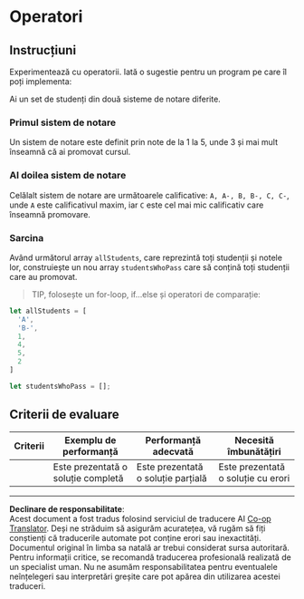 <!--
CO_OP_TRANSLATOR_METADATA:
{
  "original_hash": "bf62b82567e6f9bdf4abda9ae0ccb64a",
  "translation_date": "2025-08-27T22:08:12+00:00",
  "source_file": "2-js-basics/3-making-decisions/assignment.md",
  "language_code": "ro"
}
-->
# Operatori

## Instrucțiuni

Experimentează cu operatorii. Iată o sugestie pentru un program pe care îl poți implementa:

Ai un set de studenți din două sisteme de notare diferite.

### Primul sistem de notare

Un sistem de notare este definit prin note de la 1 la 5, unde 3 și mai mult înseamnă că ai promovat cursul.

### Al doilea sistem de notare

Celălalt sistem de notare are următoarele calificative: `A, A-, B, B-, C, C-`, unde `A` este calificativul maxim, iar `C` este cel mai mic calificativ care înseamnă promovare.

### Sarcina

Având următorul array `allStudents`, care reprezintă toți studenții și notele lor, construiește un nou array `studentsWhoPass` care să conțină toți studenții care au promovat.

> TIP, folosește un for-loop, if...else și operatori de comparație:

```javascript
let allStudents = [
  'A',
  'B-',
  1,
  4,
  5,
  2
]

let studentsWhoPass = [];
```

## Criterii de evaluare

| Criterii | Exemplu de performanță         | Performanță adecvată          | Necesită îmbunătățiri           |
| -------- | ------------------------------ | ----------------------------- | ------------------------------- |
|          | Este prezentată o soluție completă | Este prezentată o soluție parțială | Este prezentată o soluție cu erori |

---

**Declinare de responsabilitate**:  
Acest document a fost tradus folosind serviciul de traducere AI [Co-op Translator](https://github.com/Azure/co-op-translator). Deși ne străduim să asigurăm acuratețea, vă rugăm să fiți conștienți că traducerile automate pot conține erori sau inexactități. Documentul original în limba sa natală ar trebui considerat sursa autoritară. Pentru informații critice, se recomandă traducerea profesională realizată de un specialist uman. Nu ne asumăm responsabilitatea pentru eventualele neînțelegeri sau interpretări greșite care pot apărea din utilizarea acestei traduceri.